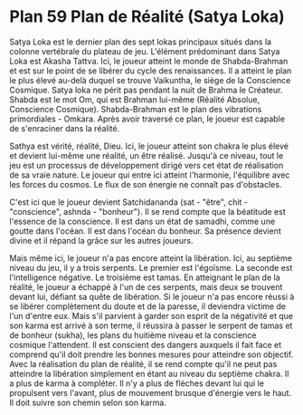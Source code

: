 # Plan 59 Plan de Réalité (Satya Loka)

Satya Loka est le dernier plan des sept lokas principaux situés dans la colonne vertébrale du plateau de jeu. L'élément prédominant dans Satya Loka est Akasha Tattva. Ici, le joueur atteint le monde de Shabda-Brahman et est sur le point de se libérer du cycle des renaissances. Il a atteint le plan le plus élevé au-delà duquel se trouve Vaikuntha, le siège de la Conscience Cosmique. Satya loka ne périt pas pendant la nuit de Brahma le Créateur. Shabda est le mot Om, qui est Brahman lui-même (Réalité Absolue, Conscience Cosmique). Shabda-Brahman est le plan des vibrations primordiales - Omkara. Après avoir traversé ce plan, le joueur est capable de s'enraciner dans la réalité.

Sathya est vérité, réalité, Dieu. Ici, le joueur atteint son chakra le plus élevé et devient lui-même une réalité, un être réalisé. Jusqu'à ce niveau, tout le jeu est un processus de développement dirigé vers cet état de réalisation de sa vraie nature. Le joueur qui entre ici atteint l'harmonie, l'équilibre avec les forces du cosmos. Le flux de son énergie ne connaît pas d'obstacles.

C'est ici que le joueur devient Satchidananda (sat - "être", chit - "conscience", ashnda - "bonheur"). Il se rend compte que la béatitude est l'essence de la conscience. Il est dans un état de samadhi, comme une goutte dans l'océan. Il est dans l'océan du bonheur. Sa présence devient divine et il répand la grâce sur les autres joueurs.

Mais même ici, le joueur n'a pas encore atteint la libération. Ici, au septième niveau du jeu, il y a trois serpents. Le premier est l'égoïsme. La seconde est l'intelligence négative. Le troisième est tamas. En atteignant le plan de la réalité, le joueur a échappé à l'un de ces serpents, mais deux se trouvent devant lui, défiant sa quête de libération. Si le joueur n'a pas encore réussi à se libérer complètement du doute et de la paresse, il deviendra victime de l'un d'entre eux. Mais s'il parvient à garder son esprit de la négativité et que son karma est arrivé à son terme, il réussira à passer le serpent de tamas et de bonheur (sukha), les plans du huitième niveau et la conscience cosmique l'attendent. Il est conscient des dangers auxquels il fait face et comprend qu'il doit prendre les bonnes mesures pour atteindre son objectif. Avec la réalisation du plan de réalité, il se rend compte qu'il ne peut pas atteindre la libération simplement en étant au niveau du septième chakra. Il a plus de karma à compléter. Il n'y a plus de flèches devant lui qui le propulsent vers l'avant, plus de mouvement brusque d'énergie vers le haut. Il doit suivre son chemin selon son karma.
